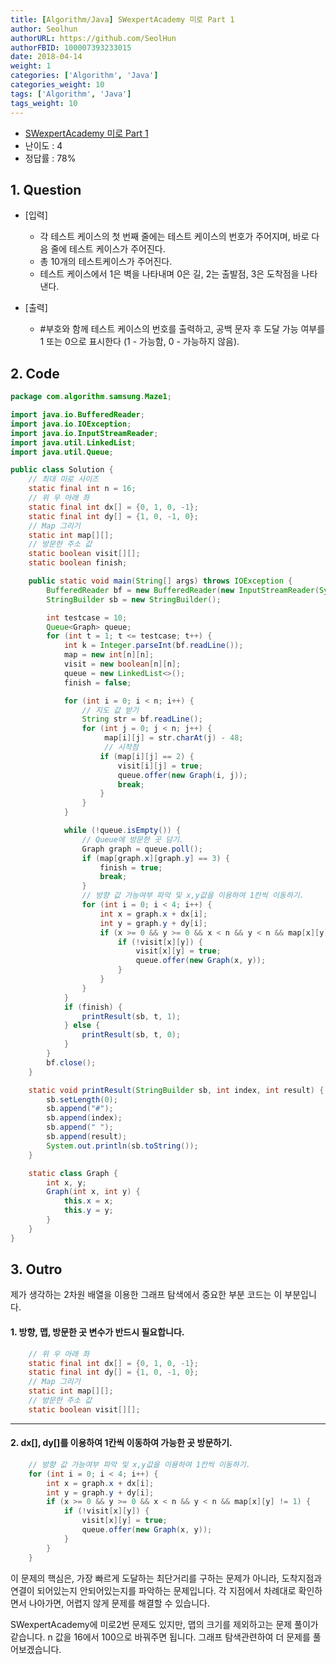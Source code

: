 ```yaml
---
title: [Algorithm/Java] SWexpertAcademy 미로 Part 1
author: Seolhun
authorURL: https://github.com/SeolHun
authorFBID: 100007393233015
date: 2018-04-14
weight: 1
categories: ['Algorithm', 'Java']
categories_weight: 10
tags: ['Algorithm', 'Java']
tags_weight: 10
---
```

- [SWexpertAcademy 미로 Part 1](https://www.swexpertacademy.com/main/code/problem/problemDetail.do?contestProbId=AV14vXUqAGMCFAYD&categoryId=AV14vXUqAGMCFAYD&categoryType=CODE)
- 난이도 : 4
- 정답률 : 78%


## 1. Question
- [입력]
  - 각 테스트 케이스의 첫 번째 줄에는 테스트 케이스의 번호가 주어지며, 바로 다음 줄에 테스트 케이스가 주어진다.
  - 총 10개의 테스트케이스가 주어진다.
  - 테스트 케이스에서 1은 벽을 나타내며 0은 길, 2는 출발점, 3은 도착점을 나타낸다.

- [출력]
  - \#부호와 함께 테스트 케이스의 번호를 출력하고, 공백 문자 후 도달 가능 여부를 1 또는 0으로 표시한다 (1 - 가능함, 0 - 가능하지 않음).

## 2. Code
```java
package com.algorithm.samsung.Maze1;

import java.io.BufferedReader;
import java.io.IOException;
import java.io.InputStreamReader;
import java.util.LinkedList;
import java.util.Queue;

public class Solution {
    // 최대 미로 사이즈
    static final int n = 16;
    // 위 우 아래 좌
    static final int dx[] = {0, 1, 0, -1};
    static final int dy[] = {1, 0, -1, 0};
    // Map 그리기
    static int map[][];
    // 방문한 주소 값
    static boolean visit[][];
    static boolean finish;

    public static void main(String[] args) throws IOException {
        BufferedReader bf = new BufferedReader(new InputStreamReader(System.in));
        StringBuilder sb = new StringBuilder();

        int testcase = 10;
        Queue<Graph> queue;
        for (int t = 1; t <= testcase; t++) {
            int k = Integer.parseInt(bf.readLine());
            map = new int[n][n];
            visit = new boolean[n][n];
            queue = new LinkedList<>();
            finish = false;

            for (int i = 0; i < n; i++) {
                // 지도 값 받기
                String str = bf.readLine();
                for (int j = 0; j < n; j++) {
                     map[i][j] = str.charAt(j) - 48;
                     // 시작점
                    if (map[i][j] == 2) {
                        visit[i][j] = true;
                        queue.offer(new Graph(i, j));
                        break;
                    }
                }
            }

            while (!queue.isEmpty()) {
                // Queue에 방문한 곳 담기.
                Graph graph = queue.poll();
                if (map[graph.x][graph.y] == 3) {
                    finish = true;
                    break;
                }
                // 방향 값 가능여부 파악 및 x,y값을 이용하여 1칸씩 이동하기.
                for (int i = 0; i < 4; i++) {
                    int x = graph.x + dx[i];
                    int y = graph.y + dy[i];
                    if (x >= 0 && y >= 0 && x < n && y < n && map[x][y] != 1) {
                        if (!visit[x][y]) {
                            visit[x][y] = true;
                            queue.offer(new Graph(x, y));
                        }
                    }
                }
            }
            if (finish) {
                printResult(sb, t, 1);
            } else {
                printResult(sb, t, 0);
            }
        }
        bf.close();
    }

    static void printResult(StringBuilder sb, int index, int result) {
        sb.setLength(0);
        sb.append("#");
        sb.append(index);
        sb.append(" ");
        sb.append(result);
        System.out.println(sb.toString());
    }

    static class Graph {
        int x, y;
        Graph(int x, int y) {
            this.x = x;
            this.y = y;
        }
    }
}
```

## 3. Outro
제가 생각하는 2차원 배열을 이용한 그래프 탐색에서 중요한 부분 코드는 이 부분입니다.

#### 1. 방향, 맵, 방문한 곳 변수가 반드시 필요합니다.
```java
    // 위 우 아래 좌
    static final int dx[] = {0, 1, 0, -1};
    static final int dy[] = {1, 0, -1, 0};
    // Map 그리기
    static int map[][];
    // 방문한 주소 값
    static boolean visit[][];
```

---
#### 2. dx[], dy[]를 이용하여 1칸씩 이동하여 가능한 곳 방문하기.
```java
    // 방향 값 가능여부 파악 및 x,y값을 이용하여 1칸씩 이동하기.
    for (int i = 0; i < 4; i++) {
        int x = graph.x + dx[i];
        int y = graph.y + dy[i];
        if (x >= 0 && y >= 0 && x < n && y < n && map[x][y] != 1) {
            if (!visit[x][y]) {
                visit[x][y] = true;
                queue.offer(new Graph(x, y));
            }
        }
    }
```

이 문제의 핵심은, 가장 빠르게 도달하는 최단거리를 구하는 문제가 아니라, 도착지점과 연결이 되어있는지 안되어있는지를 파악하는 문제입니다.
각 지점에서 차례대로 확인하면서 나아가면, 어렵지 않게 문제를 해결할 수 있습니다.

SWexpertAcademy에 미로2번 문제도 있지만, 맵의 크기를 제외하고는 문제 풀이가 같습니다. n 값을 16에서 100으로 바꿔주면 됩니다.
그래프 탐색관련하여 더 문제를 풀어보겠습니다.

